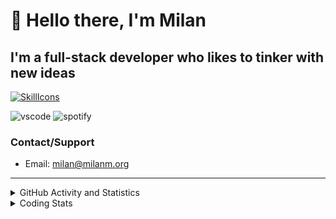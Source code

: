 # 👋 Hello there, I'm Milan
## I'm a full-stack developer who likes to tinker with new ideas
[![SkillIcons](https://skillicons.dev/icons?i=js,ts,nextjs,tailwind,html,go,bash,git,nginx,prisma,kubernetes,docker,linux)](https://skillicons.dev)

![vscode](https://nocache.advaith.workers.dev?url=https://img.shields.io/endpoint?url=https://dev.discordprofiles.me/api/badge/vscode/423203831971708958)
![spotify](https://nocache.advaith.workers.dev?url=https://img.shields.io/endpoint?url=https://dev.discordprofiles.me/api/badge/spotify/423203831971708958)

### Contact/Support

- Email: [milan@milanm.org](mailto:milan@milanm.org)
 
---
 
<details>
  <summary>GitHub Activity and Statistics</summary>
  <img src="/github-metrics.svg" />
</details>
<details>
  <summary>Coding Stats</summary>
  <!--START_SECTION:waka-->

```txt
TypeScript   26 hrs 16 mins  ██████████████▒░░░░░░░░░░   57.79 %
JavaScript   14 hrs 22 mins  ████████░░░░░░░░░░░░░░░░░   31.60 %
JSON         1 hr 14 mins    ▓░░░░░░░░░░░░░░░░░░░░░░░░   02.72 %
YAML         1 hr 11 mins    ▓░░░░░░░░░░░░░░░░░░░░░░░░   02.62 %
Bash         1 hr 9 mins     ▓░░░░░░░░░░░░░░░░░░░░░░░░   02.56 %
```

<!--END_SECTION:waka-->
</details>
